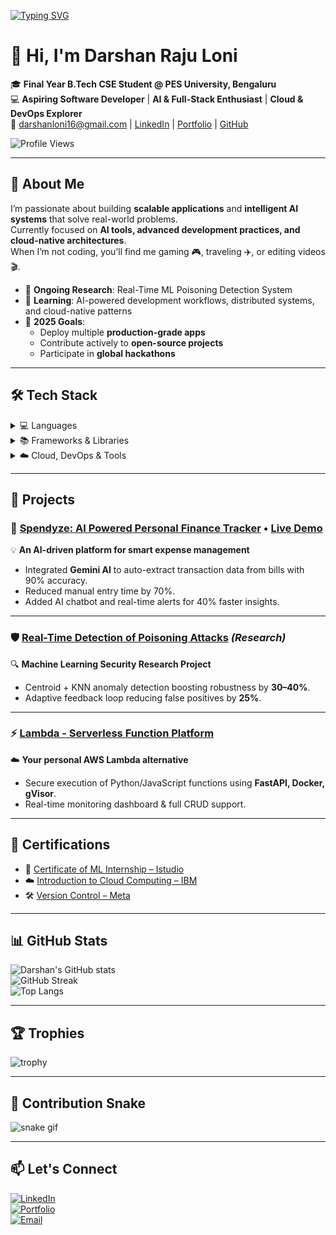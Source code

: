 <!-- Typing animation -->
[![Typing SVG](https://readme-typing-svg.herokuapp.com?font=Fira+Code&pause=1000&color=0CF7FF&width=600&lines=Hey%2C+I'm+Darshan+Raju+Loni!;Final+Year+B.Tech+CSE+Student+%40+PES+University;Aspiring+Software+Developer+%7C+AI+%26+Full-Stack+Enthusiast;Cloud+%26+DevOps+Explorer)](https://git.io/typing-svg)

# 👋 Hi, I'm Darshan Raju Loni

🎓 **Final Year B.Tech CSE Student @ PES University, Bengaluru**  
💻 **Aspiring Software Developer** | **AI & Full-Stack Enthusiast** | **Cloud & DevOps Explorer**  
📧 [darshanloni16@gmail.com](mailto:darshanloni16@gmail.com) | [LinkedIn](https://linkedin.com/in/darshan-loni) | [Portfolio](https://darshan-loni-portfolio.vercel.app) | [GitHub](https://github.com/DarshanLoni)  

![Profile Views](https://komarev.com/ghpvc/?username=DarshanLoni&label=Profile%20Views&color=0e75b6&style=flat)  

---

## 🧠 About Me
I’m passionate about building **scalable applications** and **intelligent AI systems** that solve real-world problems.  
Currently focused on **AI tools, advanced development practices, and cloud-native architectures**.  
When I’m not coding, you’ll find me gaming 🎮, traveling ✈️, or editing videos 🎬.  

- 🧪 **Ongoing Research**: Real-Time ML Poisoning Detection System  
- 🌱 **Learning**: AI-powered development workflows, distributed systems, and cloud-native patterns  
- 🎯 **2025 Goals**:  
  - Deploy multiple **production-grade apps**  
  - Contribute actively to **open-source projects**  
  - Participate in **global hackathons**  

---

## 🛠 Tech Stack  

<details>
<summary>💻 Languages</summary>

![C++](https://img.shields.io/badge/C++-00599C?style=flat&logo=cplusplus&logoColor=white)
![Python](https://img.shields.io/badge/Python-3776AB?style=flat&logo=python&logoColor=white)
![JavaScript](https://img.shields.io/badge/JavaScript-F7DF1E?style=flat&logo=javascript&logoColor=black)
![TypeScript](https://img.shields.io/badge/TypeScript-3178C6?style=flat&logo=typescript&logoColor=white)
![HTML](https://img.shields.io/badge/HTML5-E34F26?style=flat&logo=html5&logoColor=white)
![CSS](https://img.shields.io/badge/CSS3-1572B6?style=flat&logo=css3&logoColor=white)
![SQL](https://img.shields.io/badge/SQL-003B57?style=flat&logo=database&logoColor=white)
![Go](https://img.shields.io/badge/Go-00ADD8?style=flat&logo=go&logoColor=white)
![Java](https://img.shields.io/badge/Java-ED8B00?style=flat&logo=openjdk&logoColor=white)

</details>

<details>
<summary>📚 Frameworks & Libraries</summary>

![React](https://img.shields.io/badge/React-20232A?style=flat&logo=react&logoColor=61DAFB)
![Next.js](https://img.shields.io/badge/Next.js-000000?style=flat&logo=nextdotjs&logoColor=white)
![TailwindCSS](https://img.shields.io/badge/Tailwind_CSS-38B2AC?style=flat&logo=tailwind-css&logoColor=white)
![Bootstrap](https://img.shields.io/badge/Bootstrap-7952B3?style=flat&logo=bootstrap&logoColor=white)
![Node.js](https://img.shields.io/badge/Node.js-43853D?style=flat&logo=node.js&logoColor=white)
![Express.js](https://img.shields.io/badge/Express.js-404D59?style=flat)

</details>

<details>
<summary>☁️ Cloud, DevOps & Tools</summary>

![Docker](https://img.shields.io/badge/Docker-2496ED?style=flat&logo=docker&logoColor=white)
![Kubernetes](https://img.shields.io/badge/Kubernetes-326CE5?style=flat&logo=kubernetes&logoColor=white)
![Vercel](https://img.shields.io/badge/Vercel-000000?style=flat&logo=vercel&logoColor=white)
![Render](https://img.shields.io/badge/Render-46E3B7?style=flat&logo=render&logoColor=white)
![MongoDB](https://img.shields.io/badge/MongoDB-4EA94B?style=flat&logo=mongodb&logoColor=white)
![MySQL](https://img.shields.io/badge/MySQL-005C84?style=flat&logo=mysql&logoColor=white)
![Firebase](https://img.shields.io/badge/Firebase-FFCA28?style=flat&logo=firebase&logoColor=black)
![Linux](https://img.shields.io/badge/Linux-FCC624?style=flat&logo=linux&logoColor=black)
![Kafka](https://img.shields.io/badge/Kafka-231F20?style=flat&logo=apachekafka&logoColor=white)
![Spark](https://img.shields.io/badge/Spark-E25A1C?style=flat&logo=apachespark&logoColor=white)
![Hadoop](https://img.shields.io/badge/Hadoop-66CCFF?style=flat&logo=apachehadoop&logoColor=black)

</details>

---

## 🚀 Projects  

### 📌 [Spendyze: AI Powered Personal Finance Tracker](https://github.com/DarshanLoni/Spendyze-Ai-Finance-Tracker) • [Live Demo](https://spendyze-self.vercel.app)  
💡 **An AI-driven platform for smart expense management**  
- Integrated **Gemini AI** to auto-extract transaction data from bills with 90% accuracy.  
- Reduced manual entry time by 70%.  
- Added AI chatbot and real-time alerts for 40% faster insights.  

---

### 🛡 [Real-Time Detection of Poisoning Attacks](https://github.com/DarshanLoni/Detection-of-Poisoning-attacks) *(Research)*  
🔍 **Machine Learning Security Research Project**  
- Centroid + KNN anomaly detection boosting robustness by **30–40%**.  
- Adaptive feedback loop reducing false positives by **25%**.  

---

### ⚡ [Lambda - Serverless Function Platform](https://github.com/DarshanLoni/154_158_161_174_Lambda)  
☁️ **Your personal AWS Lambda alternative**  
- Secure execution of Python/JavaScript functions using **FastAPI, Docker, gVisor**.  
- Real-time monitoring dashboard & full CRUD support.  

---

## 📜 Certifications  
- 🏅 [Certificate of ML Internship – Istudio](https://cit2.internshipstudio.com/certificates/internship_certificate_new.php?internship_id=8&user_id=1959150)  
- ☁️ [Introduction to Cloud Computing – IBM](https://coursera.org/share/2c4ec71a504b15f946337f67ccc5b726)  
- 🛠 [Version Control – Meta](https://coursera.org/share/8ce0f94e068d2d3d97a1a51769e69bcb)  

---

## 📊 GitHub Stats  

![Darshan's GitHub stats](https://github-readme-stats.vercel.app/api?username=DarshanLoni&show_icons=true&theme=tokyonight)  
![GitHub Streak](https://github-readme-streak-stats.herokuapp.com?user=DarshanLoni&theme=tokyonight)  
![Top Langs](https://github-readme-stats.vercel.app/api/top-langs/?username=DarshanLoni&layout=compact&theme=tokyonight)  

---

## 🏆 Trophies  
![trophy](https://github-profile-trophy.vercel.app/?username=DarshanLoni&theme=radical&no-frame=true&row=1&column=6)  

---

## 🐍 Contribution Snake  
![snake gif](https://github.com/DarshanLoni/DarshanLoni/blob/output/github-contribution-grid-snake.svg)  

---

## 📫 Let's Connect  
[![LinkedIn](https://img.shields.io/badge/LinkedIn-0077B5?style=flat&logo=linkedin&logoColor=white)](https://linkedin.com/in/darshan-loni)  
[![Portfolio](https://img.shields.io/badge/Portfolio-000?style=flat&logo=vercel&logoColor=white)](https://darshan-loni-portfolio.vercel.app)  
[![Email](https://img.shields.io/badge/Email-darshanloni16%40gmail.com-red?style=flat&logo=gmail&logoColor=white)](mailto:darshanloni16@gmail.com)  
